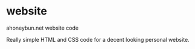 # website
ahoneybun.net website code

Really simple HTML and CSS code for a decent looking personal website.
